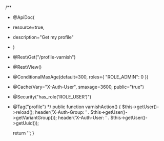 /**
* @ApiDoc(
*  resource=true,
*  description="Get my profile"
* )
* @Rest\Get("/profile-varnish")
* @Rest\View()
* @ConditionalMaxAge(default=300, roles={ "ROLE_ADMIN": 0 })
* @Cache(Vary="X-Auth-User", smaxage=3600, public="true")
* @Security("has_role('ROLE_USER')")
* @Tag("profile")
*/
public function varnishAction()
{
    $this->getUser()->reload();
    header('X-Auth-Group: ' . $this->getUser()->getVariantGroup());
    header('X-Auth-User: ' . $this->getUser()->getUuid());

    return '';
}